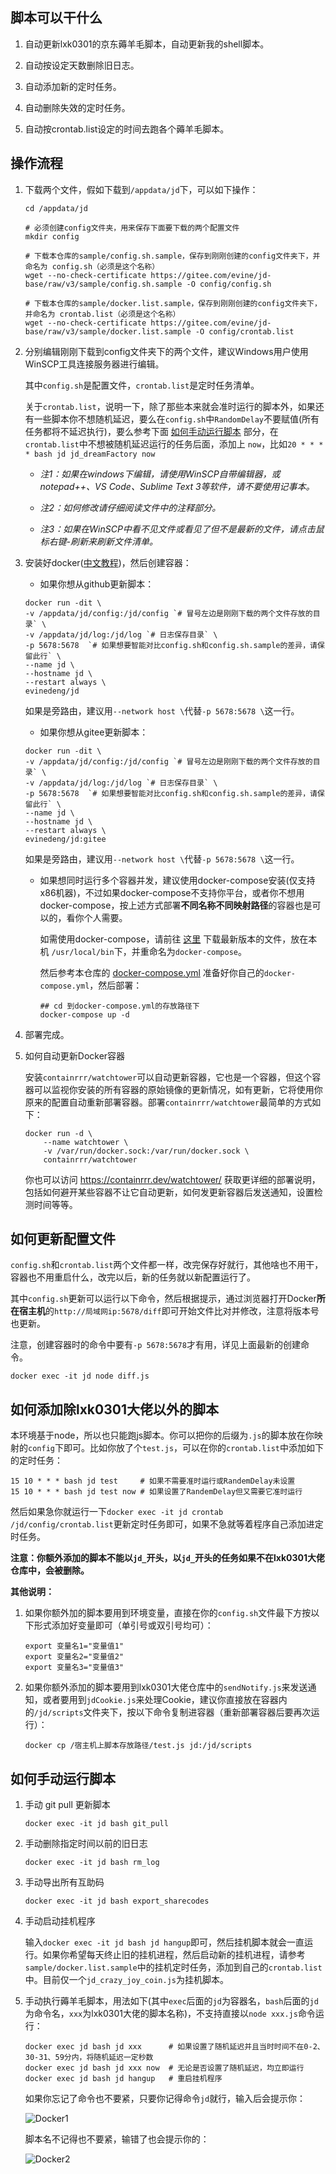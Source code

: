 ## 脚本可以干什么

1. 自动更新lxk0301的京东薅羊毛脚本，自动更新我的shell脚本。

2. 自动按设定天数删除旧日志。

3. 自动添加新的定时任务。

4. 自动删除失效的定时任务。

5. 自动按crontab.list设定的时间去跑各个薅羊毛脚本。

## 操作流程

1. 下载两个文件，假如下载到`/appdata/jd`下，可以如下操作：

    ```shell
    cd /appdata/jd

    # 必须创建config文件夹，用来保存下面要下载的两个配置文件
    mkdir config

    # 下载本仓库的sample/config.sh.sample，保存到刚刚创建的config文件夹下，并命名为 config.sh（必须是这个名称）
    wget --no-check-certificate https://gitee.com/evine/jd-base/raw/v3/sample/config.sh.sample -O config/config.sh

    # 下载本仓库的sample/docker.list.sample，保存到刚刚创建的config文件夹下，并命名为 crontab.list（必须是这个名称）
    wget --no-check-certificate https://gitee.com/evine/jd-base/raw/v3/sample/docker.list.sample -O config/crontab.list
    ```

2. 分别编辑刚刚下载到config文件夹下的两个文件，建议Windows用户使用WinSCP工具连接服务器进行编辑。

    其中`config.sh`是配置文件，`crontab.list`是定时任务清单。
    
    关于`crontab.list`，说明一下，除了那些本来就会准时运行的脚本外，如果还有一些脚本你不想随机延迟，要么在`config.sh`中`RandomDelay`不要赋值(所有任务都将不延迟执行)，要么参考下面 [如何手动运行脚本](Docker#如何手动运行脚本) 部分，在`crontab.list`中不想被随机延迟运行的任务后面，添加上 `now`，比如`20 * * * * bash jd jd_dreamFactory now`

    - *注1：如果在windows下编辑，请使用WinSCP自带编辑器，或 notepad++、VS Code、Sublime Text 3等软件，请不要使用记事本。*

    - *注2：如何修改请仔细阅读文件中的注释部分。*

    - *注3：如果在WinSCP中看不见文件或看见了但不是最新的文件，请点击鼠标右键-刷新来刷新文件清单。*

3. 安装好docker([中文教程](https://mirrors.bfsu.edu.cn/help/docker-ce/))，然后创建容器：

    - 如果你想从github更新脚本：

    ```shell
    docker run -dit \
    -v /appdata/jd/config:/jd/config `# 冒号左边是刚刚下载的两个文件存放的目录` \
    -v /appdata/jd/log:/jd/log `# 日志保存目录` \
    -p 5678:5678  `# 如果想要智能对比config.sh和config.sh.sample的差异，请保留此行` \
    --name jd \
    --hostname jd \
    --restart always \
    evinedeng/jd
    ```
    如果是旁路由，建议用`--network host \`代替`-p 5678:5678 \`这一行。

    - 如果你想从gitee更新脚本：
    
    ```shell
    docker run -dit \
    -v /appdata/jd/config:/jd/config `# 冒号左边是刚刚下载的两个文件存放的目录` \
    -v /appdata/jd/log:/jd/log `# 日志保存目录` \
    -p 5678:5678  `# 如果想要智能对比config.sh和config.sh.sample的差异，请保留此行` \
    --name jd \
    --hostname jd \
    --restart always \
    evinedeng/jd:gitee
    ```
    如果是旁路由，建议用`--network host \`代替`-p 5678:5678 \`这一行。

    - 如果想同时运行多个容器并发，建议使用docker-compose安装(仅支持x86机器)，不过如果docker-compose不支持你平台，或者你不想用docker-compose，按上述方式部署**不同名称不同映射路径**的容器也是可以的，看你个人需要。

        如需使用docker-compose，请前往 [这里](https://github.com/docker/compose/releases/) 下载最新版本的文件，放在本机 `/usr/local/bin`下，并重命名为`docker-compose`。

        然后参考本仓库的 [docker-compose.yml](https://github.com/EvineDeng/jd-base/blob/v3/docker/docker-compose.yml) 准备好你自己的`docker-compose.yml`，然后部署：

        ```shell
        ## cd 到docker-compose.yml的存放路径下
        docker-compose up -d
        ```

4. 部署完成。

5. 如何自动更新Docker容器

    安装`containrrr/watchtower`可以自动更新容器，它也是一个容器，但这个容器可以监视你安装的所有容器的原始镜像的更新情况，如有更新，它将使用你原来的配置自动重新部署容器。部署`containrrr/watchtower`最简单的方式如下：

    ```shell
    docker run -d \
        --name watchtower \
        -v /var/run/docker.sock:/var/run/docker.sock \
        containrrr/watchtower
    ```

    你也可以访问 https://containrrr.dev/watchtower/ 获取更详细的部署说明，包括如何避开某些容器不让它自动更新，如何发更新容器后发送通知，设置检测时间等等。

## 如何更新配置文件

`config.sh`和`crontab.list`两个文件都一样，改完保存好就行，其他啥也不用干，容器也不用重启什么，改完以后，新的任务就以新配置运行了。

其中`config.sh`更新可以运行以下命令，然后根据提示，通过浏览器打开Docker**所在宿主机**的`http://局域网ip:5678/diff`即可开始文件比对并修改，注意将版本号也更新。

注意，创建容器时的命令中要有`-p 5678:5678`才有用，详见上面最新的创建命令。

```shell
docker exec -it jd node diff.js
```

## 如何添加除lxk0301大佬以外的脚本

本环境基于node，所以也只能跑js脚本。你可以把你的后缀为`.js`的脚本放在你映射的`config`下即可。比如你放了个`test.js`，可以在你的`crontab.list`中添加如下的定时任务：

```shell
15 10 * * * bash jd test     # 如果不需要准时运行或RandemDelay未设置
15 10 * * * bash jd test now # 如果设置了RandemDelay但又需要它准时运行
```

然后如果急你就运行一下`docker exec -it jd crontab /jd/config/crontab.list`更新定时任务即可，如果不急就等着程序自己添加进定时任务。

**注意：你额外添加的脚本不能以`jd_`开头，以`jd_`开头的任务如果不在lxk0301大佬仓库中，会被删除。**

**其他说明：**

1. 如果你额外加的脚本要用到环境变量，直接在你的`config.sh`文件最下方按以下形式添加好变量即可（单引号或双引号均可）：

    ```shell
    export 变量名1="变量值1"
    export 变量名2="变量值2"
    export 变量名3="变量值3"
    ```

2. 如果你额外添加的脚本要用到lxk0301大佬仓库中的`sendNotify.js`来发送通知，或者要用到`jdCookie.js`来处理Cookie，建议你直接放在容器内的`/jd/scripts`文件夹下，按以下命令复制进容器（重新部署容器后要再次运行）：

    ```shell
    docker cp /宿主机上脚本存放路径/test.js jd:/jd/scripts
    ```

## 如何手动运行脚本

1. 手动 git pull 更新脚本

    ```shell
    docker exec -it jd bash git_pull
    ```

2. 手动删除指定时间以前的旧日志

    ```shell
    docker exec -it jd bash rm_log
    ```

3. 手动导出所有互助码

    ```shell
    docker exec -it jd bash export_sharecodes
    ```
4. 手动启动挂机程序

    输入`docker exec -it jd bash jd hangup`即可，然后挂机脚本就会一直运行。如果你希望每天终止旧的挂机进程，然后启动新的挂机进程，请参考`sample/docker.list.sample`中的挂机定时任务，添加到自己的`crontab.list`中。目前仅一个`jd_crazy_joy_coin.js`为挂机脚本。

5. 手动执行薅羊毛脚本，用法如下(其中`exec`后面的`jd`为容器名，`bash`后面的`jd`为命令名，`xxx`为lxk0301大佬的脚本名称)，不支持直接以`node xxx.js`命令运行：

    ```
    docker exec jd bash jd xxx      # 如果设置了随机延迟并且当时时间不在0-2、30-31、59分内，将随机延迟一定秒数
    docker exec jd bash jd xxx now  # 无论是否设置了随机延迟，均立即运行
    docker exec jd bash jd hangup   # 重启挂机程序
    ```

    如果你忘记了命令也不要紧，只要你记得命令`jd`就行，输入后会提示你：

    ![Docker1](Picture/Docker1.png)

    脚本名不记得也不要紧，输错了也会提示你的：

    ![Docker2](Picture/Docker2.png)